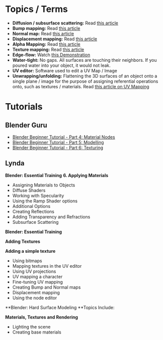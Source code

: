 # Topics / Terms
 * **Diffusion / subsurface scattering:** Read [this article](https://en.wikipedia.org/wiki/Subsurface_scattering)
 * **Bump mapping:** Read [this article](https://en.wikipedia.org/wiki/Bump_mapping)
 * **Normal map:** Read [this article](https://en.wikipedia.org/wiki/Normal_mapping)
 * **Displacement mapping:** Read [this article](https://en.wikipedia.org/wiki/Displacement_mapping)
 * **Alpha Mapping:** Read [this article](https://en.wikipedia.org/wiki/Alpha_mapping)
 * **Texture mapping:** Read [this article](https://en.wikipedia.org/wiki/Texture_mapping)
 * **Edge-flow:** Watch [this Demonstration](https://www.youtube.com/watch?v=Lip59doQQRk)
 * **Water-tight:** No gaps. All surfaces are touching their neighbors. If you poured water into your object, it would not leak.
 * **UV editor:** Software used to edit a UV Map / Image
 * **Unwrapping/unfolding:** Flattening the 3D surfaces of an object onto a single plane / image for the purpose of assigning referential operations onto, such as textures / materials.
 Read [this article on UV Mapping](https://en.wikipedia.org/wiki/UV_mapping)

# Tutorials

## Blender Guru

 * [Blender Beginner Tutorial - Part 4: Material Nodes](https://www.youtube.com/watch?v=f5Gb1VK98Wc)
 * [Blender Beginner Tutorial - Part 5: Modelling](https://www.youtube.com/watch?v=ZtSh4Yedafg)
 * [Blender Beginner Tutorial - Part 6: Texturing](https://www.youtube.com/watch?v=izqZe8s_Jmw)

## Lynda

**Blender: Essential Training**
**6. Applying Materials**
* Assigning Materials to Objects
* Diffuse Shaders
* Working with Specularity
* Using the Ramp Shader options
* Additional Options
* Creating Reflections
* Adding Transparency and Refractions
* Subsurface Scattering

**Blender: Essential Training**

  **Adding Textures**

**Adding a simple texture**
* Using bitmaps
* Mapping textures in the UV editor
* Using UV projections
* UV mapping a character
* Fine-tuning UV mapping
* Creating Bump and Normal maps
* Displacement mapping
* Using the node editor

**Blender: Hard Surface Modeling
**Topics Include:

**Materials, Textures and Rendering**
* Lighting the scene
* Creating base materials